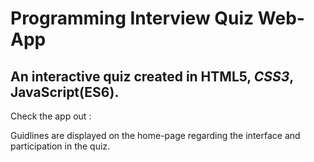 # Programming Interview Quiz Web-App

## An interactive quiz created in HTML5, _CSS3_, JavaScript(ES6).

Check the app out : 

Guidlines are displayed on the home-page regarding the interface and participation in the quiz.

